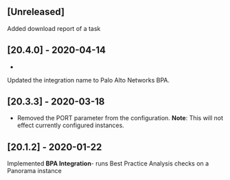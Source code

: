 ## [Unreleased]
Added download report of a task

## [20.4.0] - 2020-04-14
-
Updated the integration name to Palo Alto Networks BPA.

## [20.3.3] - 2020-03-18
 - Removed the PORT parameter from the configuration. **Note**: This will not effect currently configured instances.

## [20.1.2] - 2020-01-22
Implemented **BPA Integration**- runs Best Practice Analysis checks on a Panorama instance
